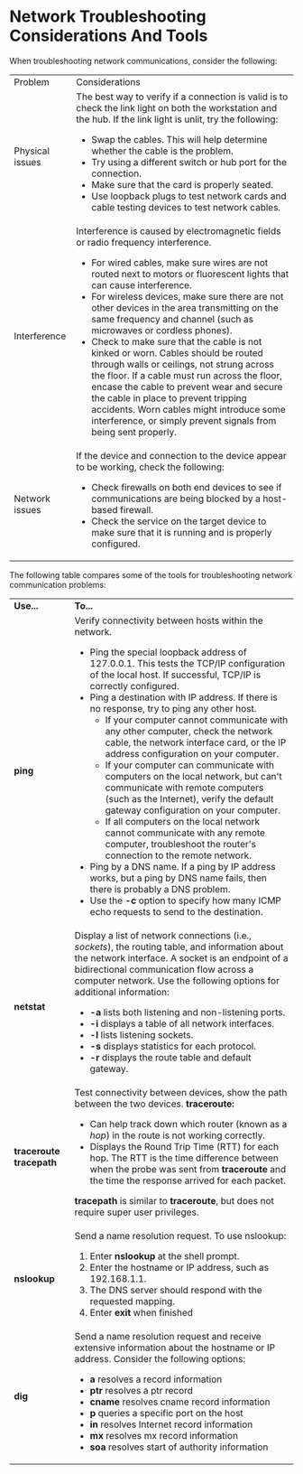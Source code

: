 # Network Troubleshooting Considerations And Tools

When troubleshooting network communications, consider the following:

<table>

<tr> <td>Problem</td> <td>Considerations</td>

</tr>

<tr> <td>Physical issues</td> <td>The best way to verify if a connection is
valid is to check the link light on both the workstation and the hub. If the
link light is unlit, try the following:

<ul>

<li>Swap the cables. This will help determine whether the cable is the
problem.

</li>

<li>Try using a different switch or hub port for the connection.

</li>

<li>Make sure that the card is properly seated.

</li>

<li>Use loopback plugs to test network cards and cable testing devices to test
network cables.

</li>

</ul></td>

</tr>

<tr> <td>Interference</td> <td>Interference is caused by electromagnetic
fields or radio frequency interference.

<ul>

<li>For wired cables, make sure wires are not routed next to motors or
fluorescent lights that can cause interference.

</li>

<li>For wireless devices, make sure there are not other devices in the area
transmitting on the same frequency and channel (such as microwaves or cordless
phones).

</li>

<li>Check to make sure that the cable is not kinked or worn. Cables should be
routed through walls or ceilings, not strung across the floor. If a cable must
run across the floor, encase the cable to prevent wear and secure the cable in
place to prevent tripping accidents. Worn cables might introduce some
interference, or simply prevent signals from being sent properly.

</li>

</ul> </td>

</tr>

<tr> <td>Network issues</td> <td>If the device and connection to the device
appear to be working, check the following:

<ul>

<li>Check firewalls on both end devices to see if communications are being
blocked by a host-based firewall.

</li>

<li>Check the service on the target device to make sure that it is running and
is properly configured.

</li>

</ul> </td>

</tr> </table>

The following table compares some of the tools for troubleshooting network
communication problems:

<table>

<tr> <td><b>Use...</b></td> <td><b>To...</b></td>

</tr>

<tr> <td><b>ping</b></td> <td>Verify connectivity between hosts within the
network.

<ul>

<li>Ping the special loopback address of 127.0.0.1. This tests the TCP/IP
configuration of the local host. If successful, TCP/IP is correctly
configured.

</li>

<li>Ping a destination with IP address. If there is no response, try to ping
any other host.

<ul>

<li>If your computer cannot communicate with any other computer, check the
network cable, the network interface card, or the IP address configuration on
your computer.

</li>

<li>If your computer can communicate with computers on the local network, but
can't communicate with remote computers (such as the Internet), verify the
default gateway configuration on your computer.

</li>

<li>If all computers on the local network cannot communicate with any remote
computer, troubleshoot the router's connection to the remote network.

</li>

</ul>

</li>

<li>Ping by a DNS name. If a ping by IP address works, but a ping by DNS name
fails, then there is probably a DNS problem.

</li>

<li>Use the <b>-c</b> option to specify how many ICMP echo requests to send to
the destination.

</li>

</ul> </td>

</tr>

<tr> <td><b>netstat</b></td> <td>Display a list of network connections (i.e.,
<i>sockets</i>), the routing table, and information about the network
interface. A socket is an endpoint of a bidirectional communication flow
across a computer network. Use the following options for additional
information:

<ul>

<li><b>-a </b>lists both listening and non-listening ports.

</li>

<li><b>-i</b> displays a table of all network interfaces.

</li>

<li><b>-l </b>lists listening sockets.

</li>

<li><b>-s</b> displays statistics for each protocol.

</li>

<li><b>-r </b>displays the route table and default gateway.

</li>

</ul> </td>

</tr>

<tr> <td><b>traceroute  
tracepath</b></td> <td>Test connectivity between devices, show the path
between the two devices. <b>traceroute:</b>

<ul>

<li>Can help track down which router (known as a <i>hop</i>) in the route is
not working correctly.

</li>

<li>Displays the Round Trip Time (RTT) for each hop. The RTT is the time
difference between when the probe was sent from <b>traceroute</b> and the time
the response arrived for each packet.

</li>

</ul>

<b>tracepath </b>is similar to <b>traceroute</b>, but does not require super
user privileges.

</td>

</tr>

<tr> <td><b>nslookup</b></td> <td>Send a name resolution request. To use
nslookup:

<ol>

<li>Enter <b>nslookup</b> at the shell prompt.

</li>

<li>Enter the hostname or IP address, such as 192.168.1.1.

</li>

<li>The DNS server should respond with the requested mapping.

</li>

<li>Enter<b> exit</b> when finished

</li>

</ol> </td>

</tr>

<tr> <td><b>dig</b></td> <td>Send a name resolution request and receive
extensive information about the hostname or IP address. Consider the following
options:

<ul>

<li><b>a </b>resolves a record information

</li>

<li><b>ptr</b> resolves a ptr record

</li>

<li><b>cname </b>resolves cname record information

</li>

<li><b>p </b>queries a specific port on the host

</li>

<li><b>in </b>resolves Internet record information

</li>

<li><b>mx</b> resolves mx record information

</li>

<li><b>soa</b> resolves start of authority information

</li>

</ul> </td>

</tr> </table>

